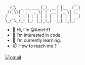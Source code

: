 ```
   _             _      _      __ 
  /_\  _ __ ___ (_)_ __| |__  / _|
 //_\\| '_ ` _ \| | '__| '_ \| |_ 
/  _  \ | | | | | | |  | | | |  _|
\_/ \_/_| |_| |_|_|_|  |_| |_|_|
```                               


- 👋 Hi, I’m @Amirhf1
- 👀 I’m interested in code.
- 🌱 I’m currently learning.
- 📫 How to reach me ? 


[![gmail](https://img.shields.io/badge/email-amirhf12x-00000)](mailto:amirhf12x@gmail.com)



<!---
Amirhf1/Amirhf1 is a ✨ special ✨ repository because its `README.md` (this file) appears on your GitHub profile.
You can click the Preview link to take a look at your changes.
--->
